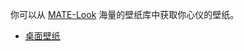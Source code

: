 <!--
.. link:
.. description:
.. tags: Backgrounds,背景,壁纸
.. date: 2014-02-24 17:32:07
.. title: 桌面壁纸
.. slug: backgrounds
-->

你可以从 [MATE-Look](https://www.mate-look.org) 海量的壁纸库中获取你心仪的壁纸。

  * [桌面壁纸](https://www.mate-look.org/browse/cat/359)
